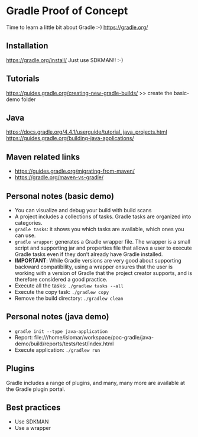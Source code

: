 # Gradle Proof of Concept
Time to learn a little bit about Gradle :-)
https://gradle.org/

## Installation
https://gradle.org/install/
Just use SDKMAN!! :-)


## Tutorials
https://guides.gradle.org/creating-new-gradle-builds/  >> create the basic-demo folder

## Java
https://docs.gradle.org/4.4.1/userguide/tutorial_java_projects.html
https://guides.gradle.org/building-java-applications/


## Maven related links
* https://guides.gradle.org/migrating-from-maven/
* https://gradle.org/maven-vs-gradle/


## Personal notes (basic demo)
* You can visualize and debug your build with build scans
* A project includes a collections of tasks. Gradle tasks are organized into categories.
* `gradle tasks`: it shows you which tasks are available, which ones you can use.
* `gradle wrapper`: generates a Gradle wrapper file. The wrapper is a small script and supporting jar and properties file that allows a user to execute Gradle tasks even if they don’t already have Gradle installed.
* **IMPORTANT**: While Gradle versions are very good about supporting backward compatibility, using a wrapper ensures that the user is working with a version of Gradle that the project creator supports, and is therefore considered a good practice.
* Execute all the tasks: `./gradlew tasks --all`
* Execute the copy task: `./gradlew copy`
* Remove the build directory: `./gradlew clean`


## Personal notes (java demo)
* `gradle init --type java-application`
* Report: file:///home/islomar/workspace/poc-gradle/java-demo/build/reports/tests/test/index.html
* Execute application: `./gradlew run`


## Plugins
Gradle includes a range of plugins, and many, many more are available at the Gradle plugin portal.


## Best practices
* Use SDKMAN
* Use a wrapper
